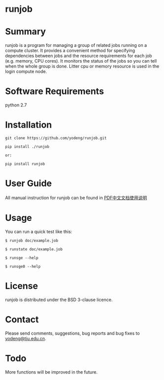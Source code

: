 runjob
========================

Summary
=======

runjob is a program for managing a group of related jobs running on a
compute cluster.  It provides a convenient method for specifying
dependencies between jobs and the resource requirements for each job
(e.g. memory, CPU cores). It monitors the status of the jobs so you
can tell when the whole group is done. Litter cpu or memory resource
is used in the login compute node.

Software Requirements
=====================

python 2.7

Installation
============

	git clone https://github.com/yodeng/runjob.git

	pip install ./runjob

	or:

	pip install runjob

User Guide
======
All manual instruction for runjob can be found in [PDF中文文档使用说明](https://github.com/yodeng/runjob/blob/master/doc/manual_instruction_for_runjob.pdf)

Usage
=====

You can run a quick test like this:

	$ runjob doc/example.job
    
	$ runstate doc/example.job

	$ runsge --help

	$ runsge0 --help

License
=======

runjob is distributed under the BSD 3-clause licence.  

Contact
=======

Please send comments, suggestions, bug reports and bug fixes to
yodeng@tju.edu.cn.

Todo
=======

More functions will be improved in the future.

